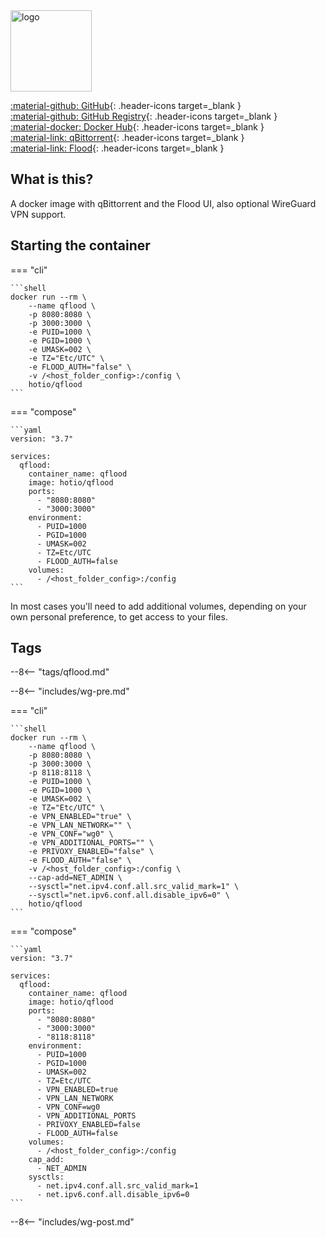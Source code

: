 <img src="https://hotio.dev/img/qflood.png" alt="logo" height="130" width="130">

[:material-github: GitHub](https://github.com/hotio/qflood){: .header-icons target=_blank }  
[:material-github: GitHub Registry](https://github.com/orgs/hotio/packages/container/package/qflood){: .header-icons target=_blank }  
[:material-docker: Docker Hub](https://hub.docker.com/r/hotio/qflood){: .header-icons target=_blank }  
[:material-link: qBittorrent](https://github.com/qbittorrent/qbittorrent){: .header-icons target=_blank }  
[:material-link: Flood](https://github.com/jesec/flood){: .header-icons target=_blank }  

## What is this?

A docker image with qBittorrent and the Flood UI, also optional WireGuard VPN support.

## Starting the container

=== "cli"

    ```shell
    docker run --rm \
        --name qflood \
        -p 8080:8080 \
        -p 3000:3000 \
        -e PUID=1000 \
        -e PGID=1000 \
        -e UMASK=002 \
        -e TZ="Etc/UTC" \
        -e FLOOD_AUTH="false" \
        -v /<host_folder_config>:/config \
        hotio/qflood
    ```

=== "compose"

    ```yaml
    version: "3.7"

    services:
      qflood:
        container_name: qflood
        image: hotio/qflood
        ports:
          - "8080:8080"
          - "3000:3000"
        environment:
          - PUID=1000
          - PGID=1000
          - UMASK=002
          - TZ=Etc/UTC
          - FLOOD_AUTH=false
        volumes:
          - /<host_folder_config>:/config
    ```

In most cases you'll need to add additional volumes, depending on your own personal preference, to get access to your files.

## Tags

--8<-- "tags/qflood.md"

--8<-- "includes/wg-pre.md"

=== "cli"

    ```shell
    docker run --rm \
        --name qflood \
        -p 8080:8080 \
        -p 3000:3000 \
        -p 8118:8118 \
        -e PUID=1000 \
        -e PGID=1000 \
        -e UMASK=002 \
        -e TZ="Etc/UTC" \
        -e VPN_ENABLED="true" \
        -e VPN_LAN_NETWORK="" \
        -e VPN_CONF="wg0" \
        -e VPN_ADDITIONAL_PORTS="" \
        -e PRIVOXY_ENABLED="false" \
        -e FLOOD_AUTH="false" \
        -v /<host_folder_config>:/config \
        --cap-add=NET_ADMIN \
        --sysctl="net.ipv4.conf.all.src_valid_mark=1" \
        --sysctl="net.ipv6.conf.all.disable_ipv6=0" \
        hotio/qflood
    ```

=== "compose"

    ```yaml
    version: "3.7"

    services:
      qflood:
        container_name: qflood
        image: hotio/qflood
        ports:
          - "8080:8080"
          - "3000:3000"
          - "8118:8118"
        environment:
          - PUID=1000
          - PGID=1000
          - UMASK=002
          - TZ=Etc/UTC
          - VPN_ENABLED=true
          - VPN_LAN_NETWORK
          - VPN_CONF=wg0
          - VPN_ADDITIONAL_PORTS
          - PRIVOXY_ENABLED=false
          - FLOOD_AUTH=false
        volumes:
          - /<host_folder_config>:/config
        cap_add:
          - NET_ADMIN
        sysctls:
          - net.ipv4.conf.all.src_valid_mark=1
          - net.ipv6.conf.all.disable_ipv6=0
    ```

--8<-- "includes/wg-post.md"
